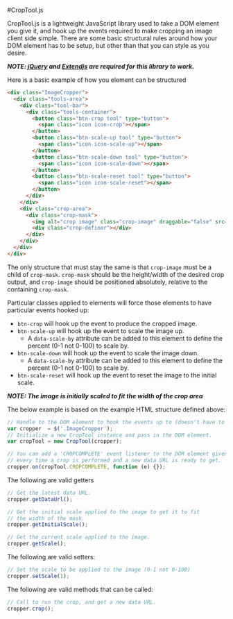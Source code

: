 #CropTool.js

CropTool.js is a lightweight JavaScript library used to take a DOM element you give it, and hook up the events
required to make cropping an image client side simple. There are some basic structural rules around how your
DOM element has to be setup, but other than that you can style as you desire.

**_NOTE: [jQuery](http://jquery.com/) and [Extendjs](http://extendjs.org/) are required for this library to work._**

Here is a basic example of how you element can be structured
```html
<div class="ImageCropper">
  <div class="tools-area">
    <div class="tool-bar">
      <div class="tools-container">
        <button class="btn-crop tool" type="button">
          <span class="icon icon-crop"></span>
        </button>
        <button class="btn-scale-up tool" type="button">
          <span class="icon icon-scale-up"></span>
        </button>
        <button class="btn-scale-down tool" type="button">
          <span class="icon icon-scale-down"></span>
        </button>
        <button class="btn-scale-reset tool" type="button">
          <span class="icon icon-scale-reset"></span>
        </button>
      </div>
    </div>
    <div class="crop-area">
      <div class="crop-mask">
        <img alt="crop image" class="crop-image" draggable="false" src="./files/images/image.jpg" />
        <div class="crop-definer"></div>
      </div>
    </div>
  </div>
</div>
```

The only structure that must stay the same is that `crop-image` must be a child of `crop-mask`. `crop-mask` should be the height/width of
the desired crop output, and `crop-image` should be positioned absolutely, relative to the containing `crop-mask`.

Particular classes applied to elements will force those elements to have particular events hooked up:
- `btn-crop` will hook up the event to produce the cropped image.
- `btn-scale-up` will hook up the event to scale the image up.
  - A `data-scale-by` attribute can be added to this element to define the percent (0-1 not 0-100) to scale by.
- `btn-scale-down` will hook up the event to scale the image down.
  - A `data-scale-by` attribute can be added to this element to define the percent (0-1 not 0-100) to scale by.
- `btn-scale-reset` will hook up the event to reset the image to the initial scale.

**_NOTE: The image is initially scaled to fit the width of the crop area_**

The below example is based on the example HTML structure defined above:

```javascript
// Handle to the DOM element to hook the events up to (doesn't have to be a jQuery object).
var cropper  = $('.ImageCropper');
// Initialize a new CropTool instance and pass in the DOM element.
var cropTool = new CropTool(cropper);

// You can add a 'CROPCOMPLETE' event listener to the DOM element given which will be fired
// every time a crop is performed and a new data URL is ready to get.
cropper.on(cropTool.CROPCOMPLETE, function (e) {});
```

The following are valid getters

```javascript
// Get the latest data URL.
cropper.getDataUrl();

// Get the initial scale applied to the image to get it to fit
// the width of the mask.
cropper.getInitialScale();

// Get the current scale applied to the image.
cropper.getScale();
```

The following are valid setters:

```javascript
// Set the scale to be applied to the image (0-1 not 0-100)
cropper.setScale(1);
```

The following are valid methods that can be called:

```javascript
// Call to run the crop, and get a new data URL.
cropper.crop();
```
